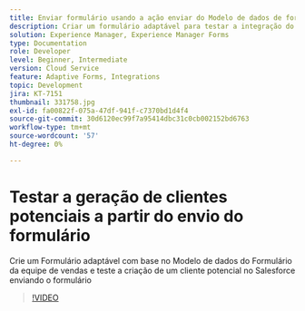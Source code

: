 ```yaml
---
title: Enviar formulário usando a ação enviar do Modelo de dados de formulário
description: Criar um formulário adaptável para testar a integração do Salesforce criando um objeto de cliente potencial no envio do formulário
solution: Experience Manager, Experience Manager Forms
type: Documentation
role: Developer
level: Beginner, Intermediate
version: Cloud Service
feature: Adaptive Forms, Integrations
topic: Development
jira: KT-7151
thumbnail: 331758.jpg
exl-id: fa00822f-075a-47df-941f-c7370bd1d4f4
source-git-commit: 30d6120ec99f7a95414dbc31c0cb002152bd6763
workflow-type: tm+mt
source-wordcount: '57'
ht-degree: 0%

---
```


# Testar a geração de clientes potenciais a partir do envio do formulário

Crie um Formulário adaptável com base no Modelo de dados do Formulário da equipe de vendas e teste a criação de um cliente potencial no Salesforce enviando o formulário

>[!VIDEO](https://video.tv.adobe.com/v/331758?quality=12&learn=on)
